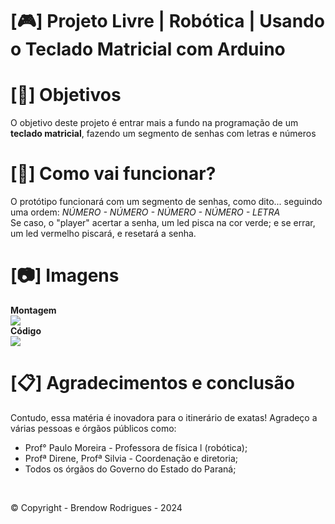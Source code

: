 # [🎮] Projeto Livre | Robótica | Usando o Teclado Matricial com Arduino

# [📰] Objetivos 
O objetivo deste projeto é entrar mais a fundo na programação de um **teclado matricial**, fazendo um segmento de senhas com letras e números

# [🤖] Como vai funcionar?
O protótipo funcionará com um segmento de senhas, como dito... seguindo uma ordem: *NÚMERO - NÚMERO - NÚMERO - NÚMERO - LETRA* <br>
Se caso, o "player" acertar a senha, um led pisca na cor verde; e se errar, um led vermelho piscará, e resetará a senha.

# [📷] Imagens
**Montagem** <br>
<img src="https://github.com/ViolinistaEstudante/projeto_livre_robotica/assets/132099734/6d9b4823-fe93-40c8-bbd2-19c55bc01b76"> <br>
**Código** <br>
<img src="https://github.com/ViolinistaEstudante/projeto_livre_robotica/assets/132099734/6598cf72-3903-4ac2-bd2b-c215e3fae58d"> <br>

# [📋] Agradecimentos e conclusão
Contudo, essa matéria é inovadora para o itinerário de exatas! Agradeço a várias pessoas e órgãos públicos como:
<ul>
  <li>
    Prof° Paulo Moreira - Professora de física l (robótica);
  </li>
    <li>
    Profª Direne, Profª Silvia - Coordenação e diretoria;
  </li>
   <li>
    Todos os órgãos do Governo do Estado do Paraná;
  </li>
</ul> <br>

©️ Copyright - Brendow Rodrigues - 2024






